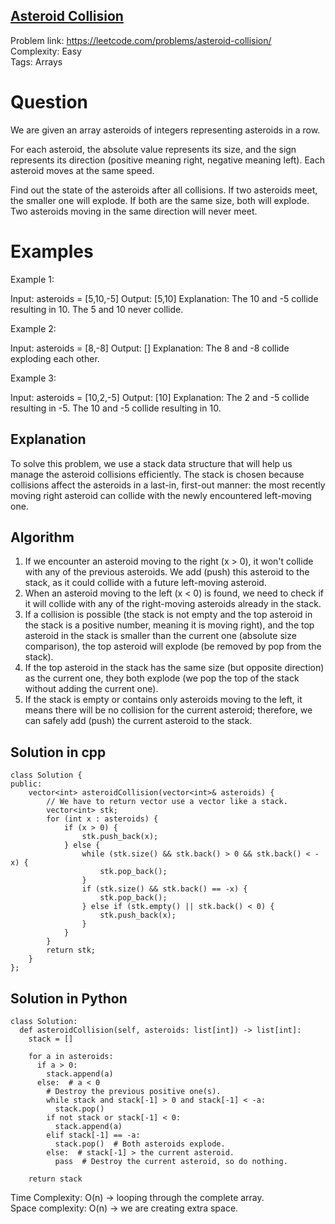 ## [Asteroid Collision](https://leetcode.com/problems/asteroid-collision/)

Problem link: https://leetcode.com/problems/asteroid-collision/ <br>
Complexity: Easy <br>
Tags: Arrays <br>


# Question

We are given an array asteroids of integers representing asteroids in a row.

For each asteroid, the absolute value represents its size, and the sign represents its direction (positive meaning right, negative meaning left). Each asteroid moves at the same speed.

Find out the state of the asteroids after all collisions. If two asteroids meet, the smaller one will explode. If both are the same size, both will explode. Two asteroids moving in the same direction will never meet.

# Examples

Example 1:

Input: asteroids = [5,10,-5]
Output: [5,10]
Explanation: The 10 and -5 collide resulting in 10. The 5 and 10 never collide.

Example 2:

Input: asteroids = [8,-8]
Output: []
Explanation: The 8 and -8 collide exploding each other.

Example 3:

Input: asteroids = [10,2,-5]
Output: [10]
Explanation: The 2 and -5 collide resulting in -5. The 10 and -5 collide resulting in 10.

## Explanation

To solve this problem, we use a stack data structure that will help us manage the asteroid collisions efficiently. The stack is chosen because collisions affect the asteroids in a last-in, first-out manner: the most recently moving right asteroid can collide with the newly encountered left-moving one.

## Algorithm

1. If we encounter an asteroid moving to the right (x > 0), it won't collide with any of the previous asteroids. We add (push) this asteroid to the stack, as it could collide with a future left-moving asteroid.
2. When an asteroid moving to the left (x < 0) is found, we need to check if it will collide with any of the right-moving asteroids already in the stack.
3. If a collision is possible (the stack is not empty and the top asteroid in the stack is a positive number, meaning it is moving right), and the top asteroid in the stack is smaller than the current one (absolute size comparison), the top asteroid will explode (be removed by pop from the stack).
4. If the top asteroid in the stack has the same size (but opposite direction) as the current one, they both explode (we pop the top of the stack without adding the current one).
5. If the stack is empty or contains only asteroids moving to the left, it means there will be no collision for the current asteroid; therefore, we can safely add (push) the current asteroid to the stack.


## Solution in cpp
```
class Solution {
public:
    vector<int> asteroidCollision(vector<int>& asteroids) {
        // We have to return vector use a vector like a stack.
        vector<int> stk;
        for (int x : asteroids) {
            if (x > 0) {
                stk.push_back(x);
            } else {
                while (stk.size() && stk.back() > 0 && stk.back() < -x) {
                    stk.pop_back();
                }
                if (stk.size() && stk.back() == -x) {
                    stk.pop_back();
                } else if (stk.empty() || stk.back() < 0) {
                    stk.push_back(x);
                }
            }
        }
        return stk;        
    }
};
```

## Solution in Python
```
class Solution:
  def asteroidCollision(self, asteroids: list[int]) -> list[int]:
    stack = []

    for a in asteroids:
      if a > 0:
        stack.append(a)
      else:  # a < 0
        # Destroy the previous positive one(s).
        while stack and stack[-1] > 0 and stack[-1] < -a:
          stack.pop()
        if not stack or stack[-1] < 0:
          stack.append(a)
        elif stack[-1] == -a:
          stack.pop()  # Both asteroids explode.
        else:  # stack[-1] > the current asteroid.
          pass  # Destroy the current asteroid, so do nothing.

    return stack
```
Time Complexity: O(n) -> looping through the complete array. <br>
Space complexity: O(n) -> we are creating extra space. 	
